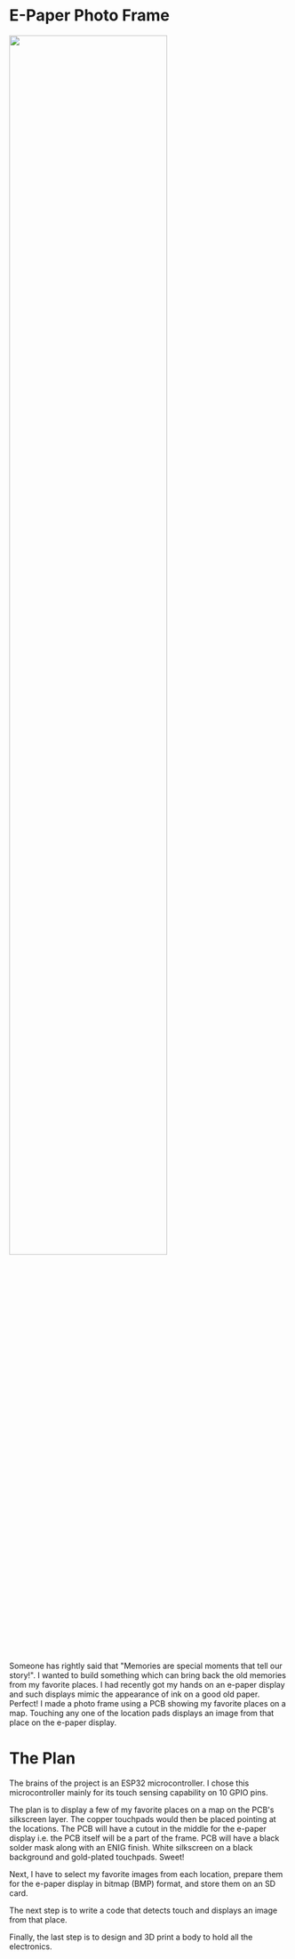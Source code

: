 # E-Paper Photo Frame
<img src="https://github.com/indoorgeek/e-paper-photo-frame/assets/63697764/35777b24-68b3-4633-81bd-d01a18f0da1c" width=75% height=75%> <br/>
Someone has rightly said that "Memories are special moments that tell our story!". I wanted to build something which can bring back the old memories from my favorite places. I had recently got my hands on an e-paper display and such displays mimic the appearance of ink on a good old paper. Perfect! I made a photo frame using a PCB showing my favorite places on a map. Touching any one of the location pads displays an image from that place on the e-paper display.
# The Plan
The brains of the project is an ESP32 microcontroller. I chose this microcontroller mainly for its touch sensing capability on 10 GPIO pins.

The plan is to display a few of my favorite places on a map on the PCB's silkscreen layer. The copper touchpads would then be placed pointing at the locations. The PCB will have a cutout in the middle for the e-paper display i.e. the PCB itself will be a part of the frame. PCB will have a black solder mask along with an ENIG finish. White silkscreen on a black background and gold-plated touchpads. Sweet!

Next, I have to select my favorite images from each location, prepare them for the e-paper display in bitmap (BMP) format, and store them on an SD card.

The next step is to write a code that detects touch and displays an image from that place.

Finally, the last step is to design and 3D print a body to hold all the electronics.
